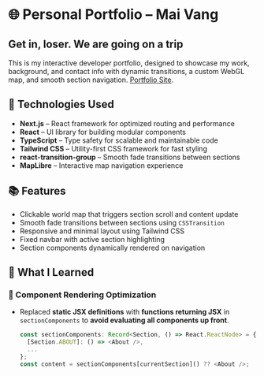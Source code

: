 # 🌐 Personal Portfolio – Mai Vang

## Get in, loser. We are going on a trip

This is my interactive developer portfolio, designed to showcase my work, background, and contact info with dynamic transitions, a custom WebGL map, and smooth section navigation.
 [Portfolio Site](https://road-portfolio.vercel.app/).

## 🚀 Technologies Used

- **Next.js** – React framework for optimized routing and performance
- **React** – UI library for building modular components
- **TypeScript** – Type safety for scalable and maintainable code
- **Tailwind CSS** – Utility-first CSS framework for fast styling
- **react-transition-group** – Smooth fade transitions between sections
- **MapLibre** – Interactive map navigation experience

## 📚 Features

- Clickable world map that triggers section scroll and content update
- Smooth fade transitions between sections using `CSSTransition`
- Responsive and minimal layout using Tailwind CSS
- Fixed navbar with active section highlighting
- Section components dynamically rendered on navigation

## 🧠 What I Learned

### 🔄 Component Rendering Optimization
- Replaced **static JSX definitions** with **functions returning JSX** in `sectionComponents` to **avoid evaluating all components up front**.
  ```ts
  const sectionComponents: Record<Section, () => React.ReactNode> = {
    [Section.ABOUT]: () => <About />,
    ...
  };
  const content = sectionComponents[currentSection]() ?? <About />;
